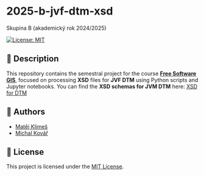 # 2025-b-jvf-dtm-xsd
Skupina B (akademický rok 2024/2025)

[![License: MIT](https://img.shields.io/badge/License-MIT-yellow.svg)](LICENSE)

## 📄 Description
This repository contains the semestral project for the course **[Free Software GIS](https://geo.fsv.cvut.cz/vyuka/155fgis/)**, focused on processing **XSD** files for **JVF DTM** using Python scripts and Jupyter notebooks. You can find the **XSD schemas for JVM DTM** here: [XSD for DTM](https://cuzk.gov.cz/DMVS/JVF-DTM/Platna-verze.aspx)

## 👥 Authors

- [Matěj Klimeš](https://github.com/klimesm)
- [Michal Kovář](https://github.com/kovarmi9)

## 📜 License

This project is licensed under the [MIT License](LICENSE).